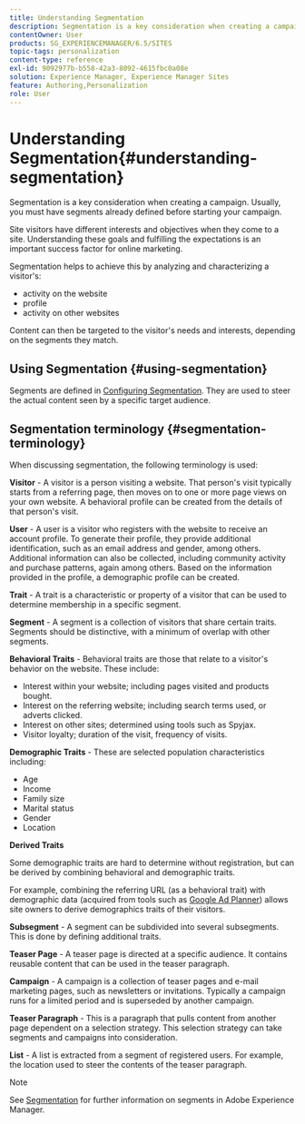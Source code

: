 ```yaml
---
title: Understanding Segmentation
description: Segmentation is a key consideration when creating a campaign. Usually, you must have segments already defined before starting your campaign.
contentOwner: User
products: SG_EXPERIENCEMANAGER/6.5/SITES
topic-tags: personalization
content-type: reference
exl-id: 9092977b-b558-42a3-8092-4615fbc0a08e
solution: Experience Manager, Experience Manager Sites
feature: Authoring,Personalization
role: User
---
```

# Understanding Segmentation{#understanding-segmentation}

Segmentation is a key consideration when creating a campaign. Usually, you must have segments already defined before starting your campaign.

Site visitors have different interests and objectives when they come to a site. Understanding these goals and fulfilling the expectations is an important success factor for online marketing.

Segmentation helps to achieve this by analyzing and characterizing a visitor's:

* activity on the website
* profile
* activity on other websites

Content can then be targeted to the visitor's needs and interests, depending on the segments they match.

## Using Segmentation {#using-segmentation}

Segments are defined in [Configuring Segmentation](/help/sites-administering/campaign-segmentation.md). They are used to steer the actual content seen by a specific target audience.

## Segmentation terminology {#segmentation-terminology}

When discussing segmentation, the following terminology is used:

**Visitor** - A visitor is a person visiting a website. That person's visit typically starts from a referring page, then moves on to one or more page views on your own website. A behavioral profile can be created from the details of that person's visit.

**User** - A user is a visitor who registers with the website to receive an account profile. To generate their profile, they provide additional identification, such as an email address and gender, among others. Additional information can also be collected, including community activity and purchase patterns, again among others. Based on the information provided in the profile, a demographic profile can be created.

**Trait** - A trait is a characteristic or property of a visitor that can be used to determine membership in a specific segment.

**Segment** - A segment is a collection of visitors that share certain traits. Segments should be distinctive, with a minimum of overlap with other segments.

**Behavioral Traits** - Behavioral traits are those that relate to a visitor's behavior on the website. These include:

* Interest within your website; including pages visited and products bought.
* Interest on the referring website; including search terms used, or adverts clicked.
* Interest on other sites; determined using tools such as Spyjax.
* Visitor loyalty; duration of the visit, frequency of visits.

**Demographic Traits** - These are selected population characteristics including:

* Age
* Income
* Family size
* Marital status
* Gender
* Location

**Derived Traits**

Some demographic traits are hard to determine without registration, but can be derived by combining behavioral and demographic traits.

For example, combining the referring URL (as a behavioral trait) with demographic data (acquired from tools such as [Google Ad Planner](https://www.google.com/adplanner/)) allows site owners to derive demographics traits of their visitors.

**Subsegment** - A segment can be subdivided into several subsegments. This is done by defining additional traits.

**Teaser Page** - A teaser page is directed at a specific audience. It contains reusable content that can be used in the teaser paragraph.

**Campaign** - A campaign is a collection of teaser pages and e-mail marketing pages, such as newsletters or invitations. Typically a campaign runs for a limited period and is superseded by another campaign.

**Teaser Paragraph** - This is a paragraph that pulls content from another page dependent on a selection strategy. This selection strategy can take segments and campaigns into consideration.

**List** - A list is extracted from a segment of registered users. For example, the location used to steer the contents of the teaser paragraph.

>[!NOTE]
>
>See [Segmentation](/help/sites-administering/campaign-segmentation.md) for further information on segments in Adobe Experience Manager.
